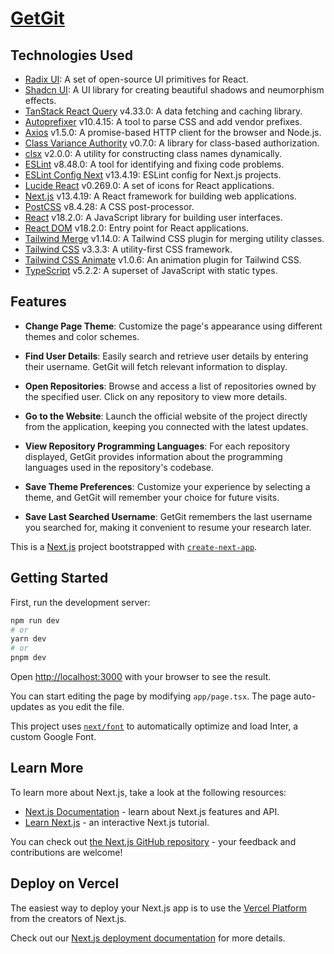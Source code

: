 # <a href="https://getgit.vercel.app" target="_blank" rel="noopener noreferrer">GetGit</a>

## Technologies Used

- [Radix UI](https://radix-ui.com/): A set of open-source UI primitives for React.
- [Shadcn UI](https://ui.shadcn.com/): A UI library for creating beautiful shadows and neumorphism effects.
- [TanStack React Query](https://www.npmjs.com/package/@tanstack/react-query) v4.33.0: A data fetching and caching library.
- [Autoprefixer](https://www.npmjs.com/package/autoprefixer) v10.4.15: A tool to parse CSS and add vendor prefixes.
- [Axios](https://www.npmjs.com/package/axios) v1.5.0: A promise-based HTTP client for the browser and Node.js.
- [Class Variance Authority](https://www.npmjs.com/package/class-variance-authority) v0.7.0: A library for class-based authorization.
- [clsx](https://www.npmjs.com/package/clsx) v2.0.0: A utility for constructing class names dynamically.
- [ESLint](https://www.npmjs.com/package/eslint) v8.48.0: A tool for identifying and fixing code problems.
- [ESLint Config Next](https://www.npmjs.com/package/eslint-config-next) v13.4.19: ESLint config for Next.js projects.
- [Lucide React](https://www.npmjs.com/package/lucide-react) v0.269.0: A set of icons for React applications.
- [Next.js](https://www.npmjs.com/package/next) v13.4.19: A React framework for building web applications.
- [PostCSS](https://www.npmjs.com/package/postcss) v8.4.28: A CSS post-processor.
- [React](https://www.npmjs.com/package/react) v18.2.0: A JavaScript library for building user interfaces.
- [React DOM](https://www.npmjs.com/package/react-dom) v18.2.0: Entry point for React applications.
- [Tailwind Merge](https://www.npmjs.com/package/tailwind-merge) v1.14.0: A Tailwind CSS plugin for merging utility classes.
- [Tailwind CSS](https://www.npmjs.com/package/tailwindcss) v3.3.3: A utility-first CSS framework.
- [Tailwind CSS Animate](https://www.npmjs.com/package/tailwindcss-animate) v1.0.6: An animation plugin for Tailwind CSS.
- [TypeScript](https://www.npmjs.com/package/typescript) v5.2.2: A superset of JavaScript with static types.

## Features

- **Change Page Theme**: Customize the page's appearance using different themes and color schemes.

- **Find User Details**: Easily search and retrieve user details by entering their username. GetGit will fetch relevant information to display.

- **Open Repositories**: Browse and access a list of repositories owned by the specified user. Click on any repository to view more details.

- **Go to the Website**: Launch the official website of the project directly from the application, keeping you connected with the latest updates.

- **View Repository Programming Languages**: For each repository displayed, GetGit provides information about the programming languages used in the repository's codebase.

- **Save Theme Preferences**: Customize your experience by selecting a theme, and GetGit will remember your choice for future visits.

- **Save Last Searched Username**: GetGit remembers the last username you searched for, making it convenient to resume your research later.

This is a [Next.js](https://nextjs.org/) project bootstrapped with [`create-next-app`](https://github.com/vercel/next.js/tree/canary/packages/create-next-app).

## Getting Started

First, run the development server:

```bash
npm run dev
# or
yarn dev
# or
pnpm dev
```

Open [http://localhost:3000](http://localhost:3000) with your browser to see the result.

You can start editing the page by modifying `app/page.tsx`. The page auto-updates as you edit the file.

This project uses [`next/font`](https://nextjs.org/docs/basic-features/font-optimization) to automatically optimize and load Inter, a custom Google Font.

## Learn More

To learn more about Next.js, take a look at the following resources:

- [Next.js Documentation](https://nextjs.org/docs) - learn about Next.js features and API.
- [Learn Next.js](https://nextjs.org/learn) - an interactive Next.js tutorial.

You can check out [the Next.js GitHub repository](https://github.com/vercel/next.js/) - your feedback and contributions are welcome!

## Deploy on Vercel

The easiest way to deploy your Next.js app is to use the [Vercel Platform](https://vercel.com/new?utm_medium=default-template&filter=next.js&utm_source=create-next-app&utm_campaign=create-next-app-readme) from the creators of Next.js.

Check out our [Next.js deployment documentation](https://nextjs.org/docs/deployment) for more details.
